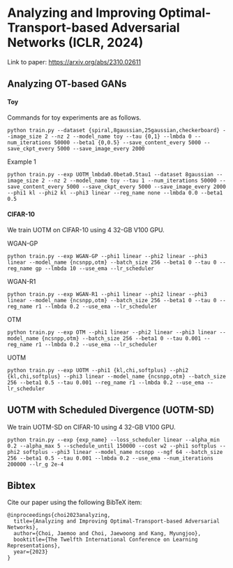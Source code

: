 # Analyzing and Improving Optimal-Transport-based Adversarial Networks (ICLR, 2024) #
Link to paper: https://arxiv.org/abs/2310.02611

## Analyzing OT-based GANs
#### Toy ####
Commands for toy experiments are as follows.
```
python train.py --dataset {spiral,8gaussian,25gaussian,checkerboard} --image_size 2 --nz 2 --model_name toy --tau {0,1} --lmbda 0 --num_iterations 50000 --beta1 {0,0.5} --save_content_every 5000 --save_ckpt_every 5000 --save_image_every 2000
```
Example 1
```
python train.py --exp UOTM_lmbda0.0beta0.5tau1 --dataset 8gaussian --image_size 2 --nz 2 --model_name toy --tau 1 --num_iterations 50000 --save_content_every 5000 --save_ckpt_every 5000 --save_image_every 2000 --phi1 kl --phi2 kl --phi3 linear --reg_name none --lmbda 0.0 --beta1 0.5
```

#### CIFAR-10 ####
We train UOTM on CIFAR-10 using 4 32-GB V100 GPU. 

WGAN-GP
```
python train.py --exp WGAN-GP --phi1 linear --phi2 linear --phi3 linear --model_name {ncsnpp,otm} --batch_size 256 --beta1 0 --tau 0 --reg_name gp --lmbda 10 --use_ema --lr_scheduler
```

WGAN-R1
```
python train.py --exp WGAN-R1 --phi1 linear --phi2 linear --phi3 linear --model_name {ncsnpp,otm} --batch_size 256 --beta1 0 --tau 0 --reg_name r1 --lmbda 0.2 --use_ema --lr_scheduler
```

OTM
```
python train.py --exp OTM --phi1 linear --phi2 linear --phi3 linear --model_name {ncsnpp,otm} --batch_size 256 --beta1 0 --tau 0.001 --reg_name r1 --lmbda 0.2 --use_ema --lr_scheduler
```

UOTM
```
python train.py --exp UOTM --phi1 {kl,chi,softplus} --phi2 {kl,chi,softplus} --phi3 linear --model_name {ncsnpp,otm} --batch_size 256 --beta1 0.5 --tau 0.001 --reg_name r1 --lmbda 0.2 --use_ema --lr_scheduler
```


## UOTM with Scheduled Divergence (UOTM-SD) ##
We train UOTM-SD on CIFAR-10 using 4 32-GB V100 GPU. 
```
python train.py --exp {exp_name} --loss_scheduler linear --alpha_min 0.2 --alpha_max 5 --schedule_until 150000 --cost w2 --phi1 softplus --phi2 softplus --phi3 linear --model_name ncsnpp --ngf 64 --batch_size 256 --beta1 0.5 --tau 0.001 --lmbda 0.2 --use_ema --num_iterations 200000 --lr_g 2e-4
```

## Bibtex ##
Cite our paper using the following BibTeX item:
```
@inproceedings{choi2023analyzing,
  title={Analyzing and Improving Optimal-Transport-based Adversarial Networks},
  author={Choi, Jaemoo and Choi, Jaewoong and Kang, Myungjoo},
  booktitle={The Twelfth International Conference on Learning Representations},
  year={2023}
}
```